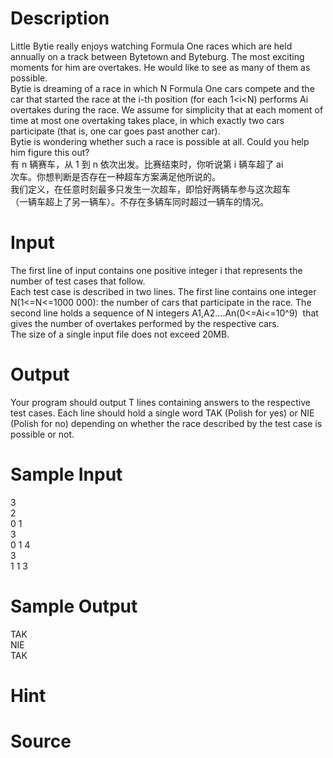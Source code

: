 
# Description

<div class="content"><div>Little Bytie really enjoys watching Formula One races which are held annually on a track between Bytetown and Byteburg. The most exciting moments for him are overtakes. He would like to see as many of them as possible.</div>
<div>Bytie is dreaming of a race in which N Formula One cars compete and the car that started the race at the i-th position (for each 1&lt;i&lt;N) performs Ai overtakes during the race. We assume for simplicity that at each moment of time at most one overtaking takes place, in which exactly two cars participate (that is, one car goes past another car).</div>
<div>Bytie is wondering whether such a race is possible at all. Could you help him figure this out?</div>
<div>
<div>有 n 辆赛车，从 1 到 n 依次出发。比赛结束时，你听说第 i 辆车超了 ai</div>
<div>次车。你想判断是否存在一种超车方案满足他所说的。</div>
<div>我们定义，在任意时刻最多只发生一次超车，即恰好两辆车参与这次超车</div>
<div>（一辆车超上了另一辆车）。不存在多辆车同时超过一辆车的情况。</div>
</div>
<p></p></div>

# Input

<div class="content"><div>The first line of input contains one positive integer i that represents the number of test cases that follow.</div>
<div>Each test case is described in two lines. The first line contains one integer N(1&lt;=N&lt;=1000 000): the number of cars that participate in the race. The second line holds a sequence of N integers A1,A2….An(0&lt;=Ai&lt;=10^9)  that gives the number of overtakes performed by the respective cars.</div>
<div>The size of a single input file does not exceed 20MB.</div>
<p></p></div>

# Output

<div class="content"><div>Your program should output T lines containing answers to the respective test cases. Each line should hold a single word TAK (Polish for yes) or NIE (Polish for no) depending on whether the race described by the test case is possible or not.</div>
<p></p></div>

# Sample Input

<div class="content"><span class="sampledata">3<br/>
2<br/>
0 1<br/>
3<br/>
0 1 4<br/>
3<br/>
1 1 3<br/>
</span></div>

# Sample Output

<div class="content"><span class="sampledata">TAK<br/>
NIE<br/>
TAK<br/>
</span></div>

# Hint

<div class="content"><p></p></div>

# Source

<div class="content"><p><a href="problemset.php?search="></a></p></div>

